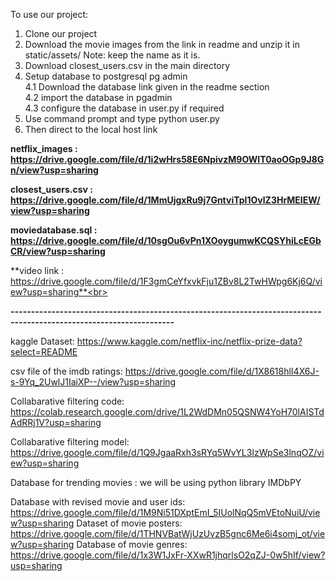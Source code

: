 To use our project:<br>
1)	Clone our project<br>
2)	Download the movie images from the link in readme and unzip it in static/assets/ Note: keep the name as it is.<br>
3)	Download closest_users.csv in the main directory<br>
4)	Setup database to postgresql pg admin <br>
  4.1 Download the database link given in the readme section <br>
  4.2 import the database in pgadmin <br>
  4.3 configure the database in user.py if required <br>
5)	Use command prompt and type python user.py<br>
6)	Then direct to the local host link<br>

**netflix_images : https://drive.google.com/file/d/1i2wHrs58E6NpivzM9OWIT0aoOGp9J8Gn/view?usp=sharing**

**closest_users.csv : https://drive.google.com/file/d/1MmUjgxRu9j7GntviTpI1OvlZ3HrMElEW/view?usp=sharing**

**moviedatabase.sql : https://drive.google.com/file/d/10sgOu6vPn1XOoygumwKCQSYhiLcEGbCR/view?usp=sharing**

**video link : https://drive.google.com/file/d/1F3gmCeYfxvkFju1ZBv8L2TwHWpg6Kj6Q/view?usp=sharing**<br>

**--------------------------------------------------------------------------------------------------------------------**






kaggle Dataset: https://www.kaggle.com/netflix-inc/netflix-prize-data?select=README

csv file of the imdb ratings:
https://drive.google.com/file/d/1X8618hlI4X6J-s-9Yq_2UwlJ1IaiXP--/view?usp=sharing

Collabarative filtering code: https://colab.research.google.com/drive/1L2WdDMn05QSNW4YoH70lAISTdAdRRj1V?usp=sharing

Collabarative filtering model: https://drive.google.com/file/d/1Q9JgaaRxh3sRYq5WvYL3IzWpSe3lnqOZ/view?usp=sharing


Database for trending movies : we will be using python library IMDbPY


Database with revised movie and user ids: https://drive.google.com/file/d/1M9Ni51DXptEmI_5IUolNqQ5mVEtoNuiU/view?usp=sharing
Dataset of movie posters: https://drive.google.com/file/d/1THNVBatWjUzUvzB5gnc6Me6i4somj_ot/view?usp=sharing
Database of movie genres: https://drive.google.com/file/d/1x3W1JxFr-XXwR1jhqrlsO2qZJ-0w5hIf/view?usp=sharing
